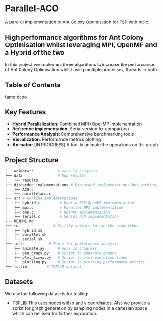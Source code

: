 # Parallel-ACO
A parallel implementation of Ant Colony Optimisation for TSP with mpic.

## High performance algorithms for Ant Colony Optimisation whilst leveraging MPI, OpenMP and a Hybrid of the two
In this project we implement three algorithms to increase the performance of Ant Colony Optimisation whilst using multiple processes, threads or both.

## Table of Contents
famo dopo

## Key Features
- **Hybrid Parallelization**: Combined MPI+OpenMP implementation
- **Reference Implementation**: Serial version for comparison
- **Performance Analysis**: Comprehensive benchmarking tools
- **Visualization**: Performance metrics plotting
- **Animator**: [IN PROGRESS] A tool to animate the operations on the graph

## Project Structure
```bash
├── animators           # Work in progress
├── data                # Run results
│   └── results
├── discarded_implementations # Discarded implementations but working, for reference
│   └── ACO.c
│   └── parallelACO.c
├── src # Working implementations
│   ├── hybrid.c         # Hybrid MPI+OpenMP implementation
│   ├── mpi.c            # Parallel MPI implementation
│   ├── omp.c            # OpenMP implementation
│   └── serial.c         # Serial ACO implementation
├── README.md
├── run               # Utility scripts to run the algorithms
│   ├── hybrid.sh
│   ├── parallel.sh
│   └── serial.sh
├── tools           # Tools for performance analysis
│   ├── animate.py      # Work in progress
│   ├── gen_graph.py    # Script to generate graphs
│   ├── plot_times.py   # Script to plot execution times
│   └── plotting.py     # Script to plotting performance metrics
└── tsplib         # TSPLIB dataset
```
## Datasets
We use the following datasets for testing:
* [TSPLIB](https://github.com/mastqe/tsplib)
    This uses nodes with x and y coordinates.
Also we provide a script for graph generation by sampling nodes in a cartesian space which can be used for further exploration.

